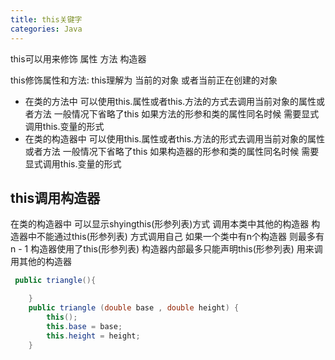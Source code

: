 ```yaml
---
title: this关键字
categories: Java
---
```


this可以用来修饰 属性 方法 构造器

this修饰属性和方法:
this理解为 当前的对象 或者当前正在创建的对象

- 在类的方法中 可以使用this.属性或者this.方法的方式去调用当前对象的属性或者方法 一般情况下省略了this 如果方法的形参和类的属性同名时候 需要显式调用this.变量的形式
- 在类的构造器中 可以使用this.属性或者this.方法的形式去调用当前对象的属性或者方法 一般情况下省略了this 如果构造器的形参和类的属性同名时候 需要显式调用this.变量的形式

## this调用构造器

在类的构造器中 可以显示shyingthis(形参列表)方式 调用本类中其他的构造器
构造器中不能通过this(形参列表) 方式调用自己
如果一个类中有n个构造器 则最多有n - 1 构造器使用了this(形参列表)
构造器内部最多只能声明this(形参列表) 用来调用其他的构造器

```java
 public triangle(){

    }
    public triangle (double base , double height) {
        this();
        this.base = base;
        this.height = height;
    }
```
